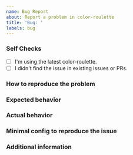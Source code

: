 ```yaml
---
name: Bug Report
about: Report a problem in color-roulette
title: 'Bug: '
labels: bug
---
```


<!--
  Before reporting: search existing issues and
  ensure you are running neovim >= 0.5 and the
  latest version of color-roulette.
-->

### Self Checks

<!-- Check these boxes by placing an X in the middle -->
- [ ] I'm using the latest color-roulette.
- [ ] I didn't find the issue in existing issues or PRs.

### How to reproduce the problem
<!-- Add steps to reproduce with minimal config from below -->

### Expected behavior


### Actual behavior


### Minimal config to reproduce the issue

<!--
  =================
  ### IMPORTANT ###
  =================

  You need to provide a way to reproduce the issue without influence
  of other plugins.

  Issues without proper format and a proper way to
  reproduce might be ignored and closed without any reply.

  This script can help you with that.
  https://github.com/nvim-color-roulette/color-roulette.nvim/blob/master/scripts/nvim_isolated_conf.sh

  Create an isolated config directory with:

    `nvim_isolated_conf.sh -c DirectoryName`

  Then modify the DirectoryName/.config/nvim/init.vim
  so you can reproduce the issue .

    `nvim_isolated_conf.sh -e DirectoryName`

  will open DirectoryName/.config/nvim/init.vim in neovim.
  the init.vim will have instructions on how and where to place
  your config don't worry if you don't know viml you can get away
  with lua even in a vim file.

  Then you can load the config in an isolated environment to see
  if the issue is occuring with

    `nvim_isolated_conf.sh -l DirectoryName`

  Paste the DirectoryName/.config/init.vim below
-->


### Additional information 
